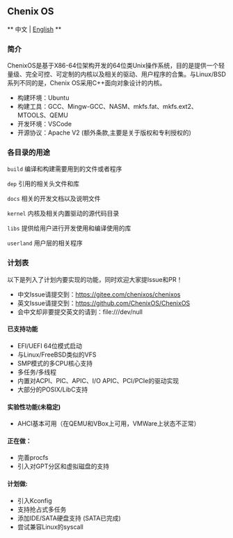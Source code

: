 ## Chenix OS


** 中文  |  [English](README-en.md) **

### 简介

ChenixOS是基于X86-64位架构开发的64位类Unix操作系统，目的是提供一个轻量级、完全可控、可定制的内核以及相关的驱动、用户程序的合集。与Linux/BSD系列不同的是，Chenix OS采用C++面向对象设计的内核。

- 构建环境：Ubuntu
- 构建工具：GCC、Mingw-GCC、NASM、mkfs.fat、mkfs.ext2、MTOOLS、QEMU
- 开发环境：VSCode
- 开源协议：Apache V2 (额外条款,主要是关于版权和专利授权的)

### 各目录的用途

`build`     编译和构建需要用到的文件或者程序

`dep`       引用的相关头文件和库

`docs`      相关的开发文档以及说明文件

`kernel`    内核及相关内置驱动的源代码目录

`libs`      提供给用户进行开发使用和编译使用的库

`userland`  用户层的相关程序

### 计划表

以下是列入了计划内要实现的功能，同时欢迎大家提Issue和PR！

- 中文Issue请提交到：https://gitee.com/chenixos/chenixos
- 英文Issue请提交到：https://github.com/ChenixOS/ChenixOS
- 会中文却非要提交英文的请到：file:///dev/null


#### 已支持功能

- EFI/UEFI 64位模式启动
- 与Linux/FreeBSD类似的VFS
- SMP模式的多CPU核心支持
- 多任务/多线程
- 内置对ACPI、PIC、APIC、I/O APIC、PCI/PCIe的驱动实现
- 大部分的POSIX/LibC支持


#### 实验性功能(未稳定)
- AHCI基本可用（在QEMU和VBox上可用，VMWare上状态不正常）


#### 正在做：
- 完善procfs
- 引入对GPT分区和虚拟磁盘的支持

#### 计划做:
- 引入Kconfig
- 支持抢占式多任务
- 添加IDE/SATA硬盘支持 (SATA已完成)
- 尝试兼容Linux的syscall



